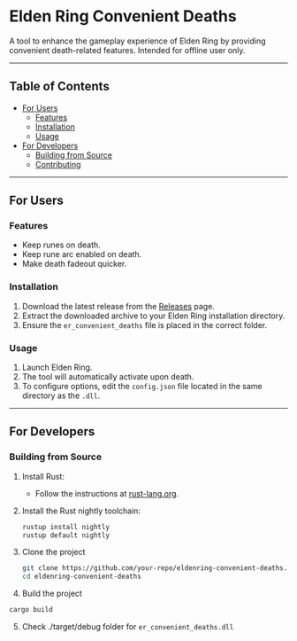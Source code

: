 # Elden Ring Convenient Deaths

A tool to enhance the gameplay experience of Elden Ring by providing convenient death-related features.
Intended for offline user only.

---

## Table of Contents

- [For Users](#for-users)
  - [Features](#features)
  - [Installation](#installation)
  - [Usage](#usage)
- [For Developers](#for-developers)
  - [Building from Source](#building-from-source)
  - [Contributing](#contributing)

---

## For Users

### Features

- Keep runes on death.
- Keep rune arc enabled on death.
- Make death fadeout quicker.

### Installation

1. Download the latest release from the [Releases](https://github.com/chozandrias76/eldenring-convenient-deaths/releases) page.
2. Extract the downloaded archive to your Elden Ring installation directory.
3. Ensure the `er_convenient_deaths` file is placed in the correct folder.

### Usage

1. Launch Elden Ring.
2. The tool will automatically activate upon death.
3. To configure options, edit the `config.json` file located in the same directory as the `.dll`.

---

## For Developers

### Building from Source

1. Install Rust:
   - Follow the instructions at [rust-lang.org](https://www.rust-lang.org/tools/install).
2. Install the Rust nightly toolchain:
   ```sh
   rustup install nightly
   rustup default nightly
   ```
3. Clone the project
   ```sh
   git clone https://github.com/your-repo/eldenring-convenient-deaths.git ./eldenring-convenient-deaths
   cd eldenring-convenient-deaths
   ```

4. Build the project
  ```sh
  cargo build
  ```

5. Check ./target/debug folder for `er_convenient_deaths.dll`
